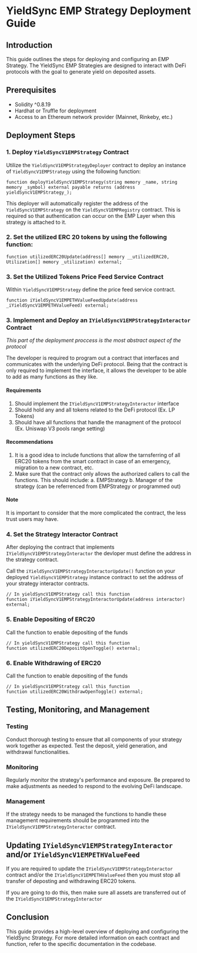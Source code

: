# YieldSync EMP Strategy Deployment Guide

## Introduction

This guide outlines the steps for deploying and configuring an EMP Strategy. The YieldSync EMP Strategies are designed to interact with DeFi protocols with the goal to generate yield on deposited assets.

## Prerequisites

- Solidity ^0.8.19
- Hardhat or Truffle for deployment
- Access to an Ethereum network provider (Mainnet, Rinkeby, etc.)

## Deployment Steps

### 1. Deploy `YieldSyncV1EMPStrategy` Contract

Utilize the `YieldSyncV1EMPStrategyDeployer` contract to deploy an instance of `YieldSyncV1EMPStrategy` using the following function:

```solidity
function deployYieldSyncV1EMPStrategy(string memory _name, string memory _symbol) external payable returns (address yieldSyncV1EMPStrategy_);
```

This deployer will automatically register the address of the `YieldSyncV1EMPStrategy` on the `YieldSyncV1EMPRegistry` contract. This is required so that authentication can occur on the EMP Layer when this strategy is attached to it.

### 2. Set the utilized ERC 20 tokens by using the following function:

```solidity
function utilizedERC20Update(address[] memory __utilizedERC20, Utilization[] memory _utilization) external;
```

### 3. Set the Utilized Tokens Price Feed Service Contract

Within `YieldSyncV1EMPStrategy` define the price feed service contract.

```solidity
function iYieldSyncV1EMPETHValueFeedUpdate(address _iYieldSyncV1EMPETHValueFeed) external;
```

### 3. Implement and Deploy an `IYieldSyncV1EMPStrategyInteractor` Contract

*This part of the deployment proccess is the most abstract aspect of the protocol*

The developer is required to program out a contract that interfaces and communicates with the underlying DeFi protocol. Being that the contract is only required to implement the interface, it allows the developer to be able to add as many functions as they like.

#### Requirements

1. Should implement the `IYieldSyncV1EMPStrategyInteractor` interface
2. Should hold any and all tokens related to the DeFi protocol (Ex. LP Tokens)
3. Should have all functions that handle the managment of the protocol (Ex. Uniswap V3 pools range setting)

#### Recommendations

1. It is a good idea to include functions that allow the tarnsferring of all ERC20 tokens from the smart contract in case of an emergency, migration to a new contract, etc.
2. Make sure that the contract only allows the authorized callers to call the functions. This should include:
	a. EMPStrategy
	b. Manager of the strategy (can be referrenced from EMPStrategy or programmed out)

#### Note

It is important to consider that the more complicated the contract, the less trust users may have.

### 4. Set the Strategy Interactor Contract

After deploying the contract that implements `IYieldSyncV1EMPStrategyInteractor` the devloper must define the address in the strategy contract.

Call the `iYieldSyncV1EMPStrategyInteractorUpdate()` function on your deployed `YieldSyncV1EMPStrategy` instance contract to set the address of your strategy interactor contracts.

```solidity
// In yieldSyncV1EMPStrategy call this function
function iYieldSyncV1EMPStrategyInteractorUpdate(address interactor) external;
```

### 5. Enable Depositing of ERC20

Call the function to enable depositing of the funds

```solidity
// In yieldSyncV1EMPStrategy call this function
function utilizedERC20DepositOpenToggle() external;
```

### 6. Enable Withdrawing of ERC20

Call the function to enable depositing of the funds

```solidity
// In yieldSyncV1EMPStrategy call this function
function utilizedERC20WithdrawOpenToggle() external;
```

## Testing, Monitoring, and Management

### Testing

Conduct thorough testing to ensure that all components of your strategy work together as expected. Test the deposit, yield generation, and withdrawal functionalities.

### Monitoring

Regularly monitor the strategy's performance and exposure. Be prepared to make adjustments as needed to respond to the evolving DeFi landscape.

### Management

If the strategy needs to be managed the functions to handle these management requirements should be programmed into the `IYieldSyncV1EMPStrategyInteractor` contract.

## Updating `IYieldSyncV1EMPStrategyInteractor` and/or `IYieldSyncV1EMPETHValueFeed`

If you are required to update the `IYieldSyncV1EMPStrategyInteractor` contract and/or the `IYieldSyncV1EMPETHValueFeed` then you must stop all transfer of deposting and withdrawing ERC20 tokens.

If you are going to do this, then make sure all assets are transferred out of the `IYieldSyncV1EMPStrategyInteractor`

## Conclusion

This guide provides a high-level overview of deploying and configuring the YieldSync Strategy. For more detailed information on each contract and function, refer to the specific documentation in the codebase.

